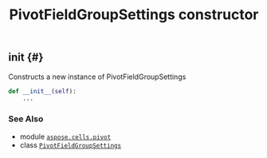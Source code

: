 ﻿---
title: PivotFieldGroupSettings constructor
second_title: Aspose.Cells for Python via .NET API References
description: 
type: docs
weight: 10
url: /aspose.cells.pivot/pivotfieldgroupsettings/__init__/
is_root: false
---

## __init__ {#}

Constructs a new instance of PivotFieldGroupSettings



```python
def __init__(self):
    ...
```





### See Also
* module [`aspose.cells.pivot`](../../)
* class [`PivotFieldGroupSettings`](/cells/python-net/aspose.cells.pivot/pivotfieldgroupsettings)
